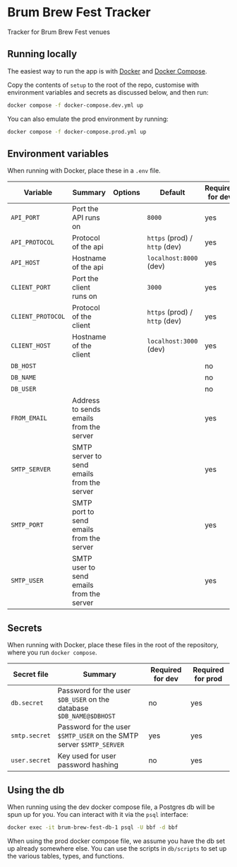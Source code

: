 # Brum Brew Fest Tracker

Tracker for Brum Brew Fest venues

## Running locally

The easiest way to run the app is with [Docker](https://www.docker.com/) and
[Docker Compose](https://docs.docker.com/compose/).

Copy the contents of `setup` to the root of the repo, customise with environment
variables and secrets as discussed below, and then run:

```sh
docker compose -f docker-compose.dev.yml up
```

You can also emulate the prod environment by running:

```sh
docker compose -f docker-compose.prod.yml up
```

## Environment variables

When running with Docker, place these in a `.env` file.

|Variable|Summary|Options|Default|Required for dev|Required for prod|
|-|-|-|-|-|-|
|`API_PORT`|Port the API runs on||`8000`|yes|yes|
|`API_PROTOCOL`|Protocol of the api||`https` (prod) / `http` (dev)|yes|yes|
|`API_HOST`|Hostname of the api||`localhost:8000` (dev)|yes|yes|
|`CLIENT_PORT`|Port the client runs on||`3000`|yes|yes|
|`CLIENT_PROTOCOL`|Protocol of the client||`https` (prod) / `http` (dev)|yes|yes|
|`CLIENT_HOST`|Hostname of the client||`localhost:3000` (dev)|yes|yes|
|`DB_HOST`||||no|yes|
|`DB_NAME`||||no|yes|
|`DB_USER`||||no|yes|
|`FROM_EMAIL`|Address to sends emails from the server|||yes|yes|
|`SMTP_SERVER`|SMTP server to send emails from the server|||yes|yes|
|`SMTP_PORT`|SMTP port to send emails from the server|||yes|yes|
|`SMTP_USER`|SMTP user to send emails from the server|||yes|yes|

## Secrets

When running with Docker, place these files in the root of the repository,
where you run `docker compose`.

|Secret file|Summary|Required for dev|Required for prod|
|-|-|-|-|
|`db.secret`|Password for the user `$DB_USER` on the database `$DB_NAME@$DBHOST`|no|yes|
|`smtp.secret`|Password for the user `$SMTP_USER` on the SMTP server `$SMTP_SERVER`|yes|yes|
|`user.secret`|Key used for user password hashing|no|yes|


## Using the db

When running using the dev docker compose file, a Postgres db will be spun up for you.
You can interact with it via the `psql` interface:

```sh
docker exec -it brum-brew-fest-db-1 psql -U bbf -d bbf
```

When using the prod docker compose file, we assume you have the
db set up already somewhere else.
You can use the scripts in `db/scripts` to set up the various
tables, types, and functions.
